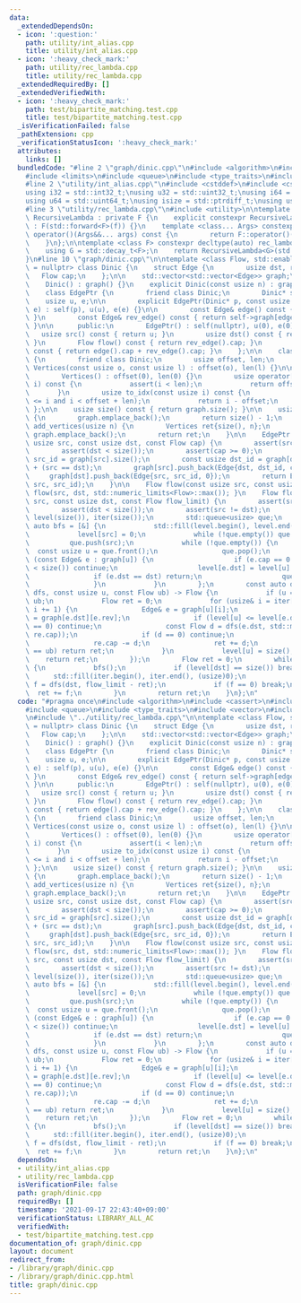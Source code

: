 ```yaml
---
data:
  _extendedDependsOn:
  - icon: ':question:'
    path: utility/int_alias.cpp
    title: utility/int_alias.cpp
  - icon: ':heavy_check_mark:'
    path: utility/rec_lambda.cpp
    title: utility/rec_lambda.cpp
  _extendedRequiredBy: []
  _extendedVerifiedWith:
  - icon: ':heavy_check_mark:'
    path: test/bipartite_matching.test.cpp
    title: test/bipartite_matching.test.cpp
  _isVerificationFailed: false
  _pathExtension: cpp
  _verificationStatusIcon: ':heavy_check_mark:'
  attributes:
    links: []
  bundledCode: "#line 2 \"graph/dinic.cpp\"\n#include <algorithm>\n#include <cassert>\n\
    #include <limits>\n#include <queue>\n#include <type_traits>\n#include <vector>\n\
    #line 2 \"utility/int_alias.cpp\"\n#include <cstddef>\n#include <cstdint>\n\n\
    using i32 = std::int32_t;\nusing u32 = std::uint32_t;\nusing i64 = std::int64_t;\n\
    using u64 = std::uint64_t;\nusing isize = std::ptrdiff_t;\nusing usize = std::size_t;\n\
    #line 3 \"utility/rec_lambda.cpp\"\n#include <utility>\n\ntemplate <class F> struct\
    \ RecursiveLambda : private F {\n    explicit constexpr RecursiveLambda(F&& f)\
    \ : F(std::forward<F>(f)) {}\n    template <class... Args> constexpr decltype(auto)\
    \ operator()(Args&&... args) const {\n        return F::operator()(*this, std::forward<Args>(args)...);\n\
    \    }\n};\n\ntemplate <class F> constexpr decltype(auto) rec_lambda(F&& f) {\n\
    \    using G = std::decay_t<F>;\n    return RecursiveLambda<G>(std::forward<G>(f));\n\
    }\n#line 10 \"graph/dinic.cpp\"\n\ntemplate <class Flow, std::enable_if_t<std::is_integral_v<Flow>>*\
    \ = nullptr> class Dinic {\n    struct Edge {\n        usize dst, rev;\n     \
    \   Flow cap;\n    };\n\n    std::vector<std::vector<Edge>> graph;\n\n  public:\n\
    \    Dinic() : graph() {}\n    explicit Dinic(const usize n) : graph(n) {}\n\n\
    \    class EdgePtr {\n        friend class Dinic;\n        Dinic* self;\n    \
    \    usize u, e;\n\n        explicit EdgePtr(Dinic* p, const usize u, const usize\
    \ e) : self(p), u(u), e(e) {}\n\n        const Edge& edge() const { return self->graph[u][e];\
    \ }\n        const Edge& rev_edge() const { return self->graph[edge().dst][edge().rev];\
    \ }\n\n      public:\n        EdgePtr() : self(nullptr), u(0), e(0) {}\n     \
    \   usize src() const { return u; }\n        usize dst() const { return edge().dst;\
    \ }\n        Flow flow() const { return rev_edge().cap; }\n        Flow cap()\
    \ const { return edge().cap + rev_edge().cap; }\n    };\n\n    class Vertices\
    \ {\n        friend class Dinic;\n        usize offset, len;\n        explicit\
    \ Vertices(const usize o, const usize l) : offset(o), len(l) {}\n\n      public:\n\
    \        Vertices() : offset(0), len(0) {}\n        usize operator[](const usize\
    \ i) const {\n            assert(i < len);\n            return offset + i;\n \
    \       }\n        usize to_idx(const usize i) const {\n            assert(offset\
    \ <= i and i < offset + len);\n            return i - offset;\n        }\n   \
    \ };\n\n    usize size() const { return graph.size(); }\n\n    usize add_vertex()\
    \ {\n        graph.emplace_back();\n        return size() - 1;\n    }\n    Vertices\
    \ add_vertices(usize n) {\n        Vertices ret{size(), n};\n        while (n--)\
    \ graph.emplace_back();\n        return ret;\n    }\n\n    EdgePtr add_edge(const\
    \ usize src, const usize dst, const Flow cap) {\n        assert(src < size());\n\
    \        assert(dst < size());\n        assert(cap >= 0);\n        const usize\
    \ src_id = graph[src].size();\n        const usize dst_id = graph[dst].size()\
    \ + (src == dst);\n        graph[src].push_back(Edge{dst, dst_id, cap});\n   \
    \     graph[dst].push_back(Edge{src, src_id, 0});\n        return EdgePtr(this,\
    \ src, src_id);\n    }\n\n    Flow flow(const usize src, const usize dst) { return\
    \ flow(src, dst, std::numeric_limits<Flow>::max()); }\n    Flow flow(const usize\
    \ src, const usize dst, const Flow flow_limit) {\n        assert(src < size());\n\
    \        assert(dst < size());\n        assert(src != dst);\n        std::vector<usize>\
    \ level(size()), iter(size());\n        std::queue<usize> que;\n        const\
    \ auto bfs = [&] {\n            std::fill(level.begin(), level.end(), size());\n\
    \            level[src] = 0;\n            while (!que.empty()) que.pop();\n  \
    \          que.push(src);\n            while (!que.empty()) {\n              \
    \  const usize u = que.front();\n                que.pop();\n                for\
    \ (const Edge& e : graph[u]) {\n                    if (e.cap == 0 or level[e.dst]\
    \ < size()) continue;\n                    level[e.dst] = level[u] + 1;\n    \
    \                if (e.dst == dst) return;\n                    que.push(e.dst);\n\
    \                }\n            }\n        };\n        const auto dfs = rec_lambda([&](auto&&\
    \ dfs, const usize u, const Flow ub) -> Flow {\n            if (u == src) return\
    \ ub;\n            Flow ret = 0;\n            for (usize& i = iter[u]; i < graph[u].size();\
    \ i += 1) {\n                Edge& e = graph[u][i];\n                Edge& re\
    \ = graph[e.dst][e.rev];\n                if (level[u] <= level[e.dst] or re.cap\
    \ == 0) continue;\n                const Flow d = dfs(e.dst, std::min(ub - ret,\
    \ re.cap));\n                if (d == 0) continue;\n                e.cap += d;\n\
    \                re.cap -= d;\n                ret += d;\n                if (ret\
    \ == ub) return ret;\n            }\n            level[u] = size();\n        \
    \    return ret;\n        });\n        Flow ret = 0;\n        while (ret < flow_limit)\
    \ {\n            bfs();\n            if (level[dst] == size()) break;\n      \
    \      std::fill(iter.begin(), iter.end(), (usize)0);\n            const Flow\
    \ f = dfs(dst, flow_limit - ret);\n            if (f == 0) break;\n          \
    \  ret += f;\n        }\n        return ret;\n    }\n};\n"
  code: "#pragma once\n#include <algorithm>\n#include <cassert>\n#include <limits>\n\
    #include <queue>\n#include <type_traits>\n#include <vector>\n#include \"../utility/int_alias.cpp\"\
    \n#include \"../utility/rec_lambda.cpp\"\n\ntemplate <class Flow, std::enable_if_t<std::is_integral_v<Flow>>*\
    \ = nullptr> class Dinic {\n    struct Edge {\n        usize dst, rev;\n     \
    \   Flow cap;\n    };\n\n    std::vector<std::vector<Edge>> graph;\n\n  public:\n\
    \    Dinic() : graph() {}\n    explicit Dinic(const usize n) : graph(n) {}\n\n\
    \    class EdgePtr {\n        friend class Dinic;\n        Dinic* self;\n    \
    \    usize u, e;\n\n        explicit EdgePtr(Dinic* p, const usize u, const usize\
    \ e) : self(p), u(u), e(e) {}\n\n        const Edge& edge() const { return self->graph[u][e];\
    \ }\n        const Edge& rev_edge() const { return self->graph[edge().dst][edge().rev];\
    \ }\n\n      public:\n        EdgePtr() : self(nullptr), u(0), e(0) {}\n     \
    \   usize src() const { return u; }\n        usize dst() const { return edge().dst;\
    \ }\n        Flow flow() const { return rev_edge().cap; }\n        Flow cap()\
    \ const { return edge().cap + rev_edge().cap; }\n    };\n\n    class Vertices\
    \ {\n        friend class Dinic;\n        usize offset, len;\n        explicit\
    \ Vertices(const usize o, const usize l) : offset(o), len(l) {}\n\n      public:\n\
    \        Vertices() : offset(0), len(0) {}\n        usize operator[](const usize\
    \ i) const {\n            assert(i < len);\n            return offset + i;\n \
    \       }\n        usize to_idx(const usize i) const {\n            assert(offset\
    \ <= i and i < offset + len);\n            return i - offset;\n        }\n   \
    \ };\n\n    usize size() const { return graph.size(); }\n\n    usize add_vertex()\
    \ {\n        graph.emplace_back();\n        return size() - 1;\n    }\n    Vertices\
    \ add_vertices(usize n) {\n        Vertices ret{size(), n};\n        while (n--)\
    \ graph.emplace_back();\n        return ret;\n    }\n\n    EdgePtr add_edge(const\
    \ usize src, const usize dst, const Flow cap) {\n        assert(src < size());\n\
    \        assert(dst < size());\n        assert(cap >= 0);\n        const usize\
    \ src_id = graph[src].size();\n        const usize dst_id = graph[dst].size()\
    \ + (src == dst);\n        graph[src].push_back(Edge{dst, dst_id, cap});\n   \
    \     graph[dst].push_back(Edge{src, src_id, 0});\n        return EdgePtr(this,\
    \ src, src_id);\n    }\n\n    Flow flow(const usize src, const usize dst) { return\
    \ flow(src, dst, std::numeric_limits<Flow>::max()); }\n    Flow flow(const usize\
    \ src, const usize dst, const Flow flow_limit) {\n        assert(src < size());\n\
    \        assert(dst < size());\n        assert(src != dst);\n        std::vector<usize>\
    \ level(size()), iter(size());\n        std::queue<usize> que;\n        const\
    \ auto bfs = [&] {\n            std::fill(level.begin(), level.end(), size());\n\
    \            level[src] = 0;\n            while (!que.empty()) que.pop();\n  \
    \          que.push(src);\n            while (!que.empty()) {\n              \
    \  const usize u = que.front();\n                que.pop();\n                for\
    \ (const Edge& e : graph[u]) {\n                    if (e.cap == 0 or level[e.dst]\
    \ < size()) continue;\n                    level[e.dst] = level[u] + 1;\n    \
    \                if (e.dst == dst) return;\n                    que.push(e.dst);\n\
    \                }\n            }\n        };\n        const auto dfs = rec_lambda([&](auto&&\
    \ dfs, const usize u, const Flow ub) -> Flow {\n            if (u == src) return\
    \ ub;\n            Flow ret = 0;\n            for (usize& i = iter[u]; i < graph[u].size();\
    \ i += 1) {\n                Edge& e = graph[u][i];\n                Edge& re\
    \ = graph[e.dst][e.rev];\n                if (level[u] <= level[e.dst] or re.cap\
    \ == 0) continue;\n                const Flow d = dfs(e.dst, std::min(ub - ret,\
    \ re.cap));\n                if (d == 0) continue;\n                e.cap += d;\n\
    \                re.cap -= d;\n                ret += d;\n                if (ret\
    \ == ub) return ret;\n            }\n            level[u] = size();\n        \
    \    return ret;\n        });\n        Flow ret = 0;\n        while (ret < flow_limit)\
    \ {\n            bfs();\n            if (level[dst] == size()) break;\n      \
    \      std::fill(iter.begin(), iter.end(), (usize)0);\n            const Flow\
    \ f = dfs(dst, flow_limit - ret);\n            if (f == 0) break;\n          \
    \  ret += f;\n        }\n        return ret;\n    }\n};\n"
  dependsOn:
  - utility/int_alias.cpp
  - utility/rec_lambda.cpp
  isVerificationFile: false
  path: graph/dinic.cpp
  requiredBy: []
  timestamp: '2021-09-17 22:43:40+09:00'
  verificationStatus: LIBRARY_ALL_AC
  verifiedWith:
  - test/bipartite_matching.test.cpp
documentation_of: graph/dinic.cpp
layout: document
redirect_from:
- /library/graph/dinic.cpp
- /library/graph/dinic.cpp.html
title: graph/dinic.cpp
---
```


